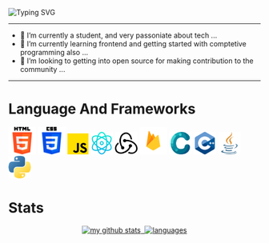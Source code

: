![Typing SVG](https://readme-typing-svg.herokuapp.com?size=40&duration=2500&vCenter=true&width=1000&height=100&lines=Hello👋+I'm+Vasu;Hello+I'm+Frontend+Web+Developer;)
<!-- ![Banner](/bannergif.gif) -->

<hr>

- 🔭 I’m currently a student, and very passoniate about tech ...
- 🌱 I’m currently learning frontend and getting started with comptetive programming also ...
- 👯 I’m looking to getting into open source for making contribution to the community ...

<hr>
<!-- 
<h2>Connect With Me</h2>
<a href = "https://twitter.com/vasucp1207"><img src = "https://github.com/vasucp1207/vasucp1207/blob/main/twitter.png" width = 31px></a> -->

# Language And Frameworks

<a href = "#"><img src = "/assets/html-5.png" width = 55px></a>
<a href = "#"><img src = "/assets/css-3.png" width = 55px></a>
<a href = "#"><img src = "/assets/js.png" width = 42px></a>
<a href = "#"><img src = "/assets/physics.png" width = 45px></a>
<a href = "#"><img src = "/assets/redux.png" width = 45px></a>
<a href = "#"><img src = "/assets/firebase.png" width = 55px></a>
<a href = "#"><img src = "/assets/c.png" width = 45px></a>
<a href = "#"><img src = "/assets/c-.png" width = 45px></a>
<a href = "#"><img src = "/assets/java.png" width = 45px></a>
<a href = "#"><img src = "/assets/python.png" width = 45px></a>

# Stats
  
  <a align="center" href="https://sansyrox.github.io">
<p align="center">
<img src="https://github-readme-stats.vercel.app/api?username=sansyrox&show_icons=true&theme=tokyonight" alt="my github stats" width="420"/>&nbsp;
    <img src="https://github-readme-stats.vercel.app/api/top-langs/?username=sansyrox&layout=compact&theme=tokyonight" alt="languages" height="165">
</p>
</a>
